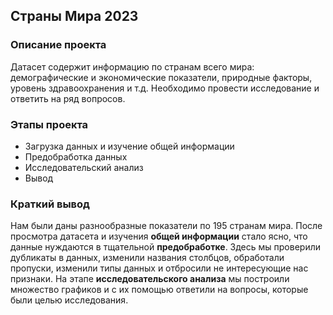 ## Страны Мира 2023
### Описание проекта
Датасет содержит информацию по странам всего мира: демографические и экономические показатели, природные факторы, уровень здравоохранения и т.д. Необходимо провести исследование и ответить на ряд вопросов.<br>
### Этапы проекта
- Загрузка данных и изучение общей информации
- Предобработка данных
- Исследовательский анализ
- Вывод
### Краткий вывод
Нам были даны разнообразные показатели по 195 странам мира. После просмотра датасета и изучения **общей информации** стало ясно, что данные нуждаются в тщательной **предобработке**. Здесь мы проверили дубликаты в данных, изменили названия столбцов, обработали пропуски, изменили типы данных и отбросили не интересующие нас признаки. На этапе **исследовательского анализа** мы построили множество графиков и с их помощью ответили на вопросы, которые были целью исследования.
